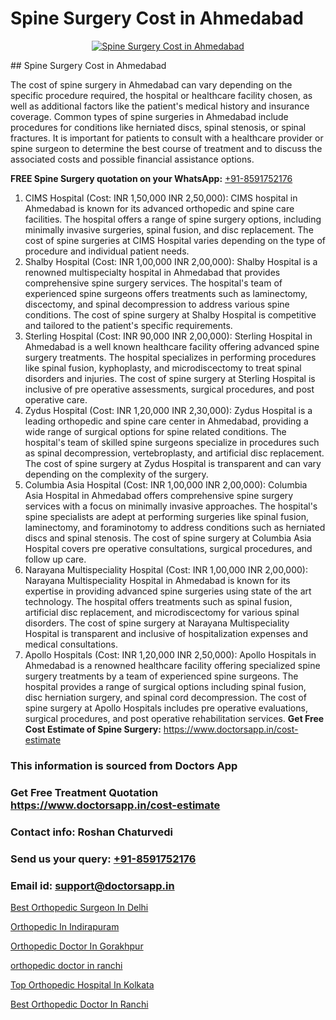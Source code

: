# Spine Surgery Cost in Ahmedabad

<p align="center">
  <a href="null">
    <img src="null" alt="Spine Surgery Cost in Ahmedabad">
  </a>
</p>
## Spine Surgery Cost in Ahmedabad

The cost of spine surgery in Ahmedabad can vary depending on the specific procedure required, the hospital or healthcare facility chosen, as well as additional factors like the patient's medical history and insurance coverage. Common types of spine surgeries in Ahmedabad include procedures for conditions like herniated discs, spinal stenosis, or spinal fractures. It is important for patients to consult with a healthcare provider or spine surgeon to determine the best course of treatment and to discuss the associated costs and possible financial assistance options.

**FREE Spine Surgery quotation on your WhatsApp:**  [+91-8591752176](https://api.whatsapp.com/send?phone=8591752176)

1) CIMS Hospital (Cost: INR 1,50,000   INR 2,50,000): CIMS hospital in Ahmedabad is known for its advanced orthopedic and spine care facilities. The hospital offers a range of spine surgery options, including minimally invasive surgeries, spinal fusion, and disc replacement. The cost of spine surgeries at CIMS Hospital varies depending on the type of procedure and individual patient needs.
2) Shalby Hospital (Cost: INR 1,00,000   INR 2,00,000): Shalby Hospital is a renowned multispecialty hospital in Ahmedabad that provides comprehensive spine surgery services. The hospital's team of experienced spine surgeons offers treatments such as laminectomy, discectomy, and spinal decompression to address various spine conditions. The cost of spine surgery at Shalby Hospital is competitive and tailored to the patient's specific requirements.
3) Sterling Hospital (Cost: INR 90,000   INR 2,00,000): Sterling Hospital in Ahmedabad is a well known healthcare facility offering advanced spine surgery treatments. The hospital specializes in performing procedures like spinal fusion, kyphoplasty, and microdiscectomy to treat spinal disorders and injuries. The cost of spine surgery at Sterling Hospital is inclusive of pre operative assessments, surgical procedures, and post operative care.
4) Zydus Hospital (Cost: INR 1,20,000   INR 2,30,000): Zydus Hospital is a leading orthopedic and spine care center in Ahmedabad, providing a wide range of surgical options for spine related conditions. The hospital's team of skilled spine surgeons specialize in procedures such as spinal decompression, vertebroplasty, and artificial disc replacement. The cost of spine surgery at Zydus Hospital is transparent and can vary depending on the complexity of the surgery.
5) Columbia Asia Hospital (Cost: INR 1,00,000   INR 2,00,000): Columbia Asia Hospital in Ahmedabad offers comprehensive spine surgery services with a focus on minimally invasive approaches. The hospital's spine specialists are adept at performing surgeries like spinal fusion, laminectomy, and foraminotomy to address conditions such as herniated discs and spinal stenosis. The cost of spine surgery at Columbia Asia Hospital covers pre operative consultations, surgical procedures, and follow up care.
6) Narayana Multispeciality Hospital (Cost: INR 1,00,000   INR 2,00,000): Narayana Multispeciality Hospital in Ahmedabad is known for its expertise in providing advanced spine surgeries using state of the art technology. The hospital offers treatments such as spinal fusion, artificial disc replacement, and microdiscectomy for various spinal disorders. The cost of spine surgery at Narayana Multispeciality Hospital is transparent and inclusive of hospitalization expenses and medical consultations.
7) Apollo Hospitals (Cost: INR 1,20,000   INR 2,50,000): Apollo Hospitals in Ahmedabad is a renowned healthcare facility offering specialized spine surgery treatments by a team of experienced spine surgeons. The hospital provides a range of surgical options including spinal fusion, disc herniation surgery, and spinal cord decompression. The cost of spine surgery at Apollo Hospitals includes pre operative evaluations, surgical procedures, and post operative rehabilitation services.
**Get Free Cost Estimate of Spine Surgery:** https://www.doctorsapp.in/cost-estimate

### This information is sourced from Doctors App 
### Get Free Treatment Quotation https://www.doctorsapp.in/cost-estimate
### Contact info: Roshan Chaturvedi 
### Send us your query: [+91-8591752176](https://api.whatsapp.com/send?phone=8591752176) 
### Email id: support@doctorsapp.in

[Best Orthopedic Surgeon In Delhi](https://www.linkedin.com/pulse/best-orthopedic-surgeon-delhi-meniscus-tear-treatment-bv27e?trackingId=1Pbf%2B4%2F6hcirH204xz6vow%3D%3D&lipi=urn%3Ali%3Apage%3Ad_flagship3_company_admin%3BYMgSyE7iTb6%2BgQ5kQEIvvw%3D%3D)

[Orthopedic In Indirapuram](https://www.linkedin.com/pulse/orthopedic-indirapuram-doctorsapp-rajshahi-ox0ge?trackingId=POETiyE6vzgHJBAY49aa1Q%3D%3D&lipi=urn%3Ali%3Apage%3Ad_flagship3_company_admin%3BtGKQvLKET%2FOkWlJl4W0MBA%3D%3D)

[Orthopedic Doctor In Gorakhpur](https://medium.com/@vimalrana22/orthopedic-doctor-in-gorakhpur-bec0a4633b30)

[orthopedic doctor in ranchi](https://medium.com/@vimalrana22/orthopedic-doctor-in-ranchi-c42448d04380)

[Top Orthopedic Hospital In Kolkata](https://doctors-apps.github.io/doctorsapp/top-orthopedic-hospital-in-kolkata)

[Best Orthopedic Doctor In Ranchi](https://doctors-apps.github.io/doctorsapp/best-orthopedic-doctor-in-ranchi)

